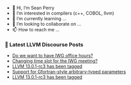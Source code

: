 - 👋 Hi, I’m Sean Perry
- 👀 I’m interested in compilers (c++, COBOL, llvm)
- 🌱 I’m currently learning ...
- 💞️ I’m looking to collaborate on ...
- 📫 How to reach me ...

<!---
s66perry/s66perry is a ✨ special ✨ repository because its `README.md` (this file) appears on your GitHub profile.
You can click the Preview link to take a look at your changes.
--->
### 📕 Latest LLVM Discourse Posts

<!-- DISCOURSE-LLVM:START -->
- [Do we want to have IWG office hours?](https://discourse.llvm.org/t/do-we-want-to-have-iwg-office-hours/59677/1)
- [Changing time slot for the IWG meeting?](https://discourse.llvm.org/t/changing-time-slot-for-the-iwg-meeting/59676/1)
- [LLVM 13.0.1-rc3 has been tagged](https://discourse.llvm.org/t/llvm-13-0-1-rc3-has-been-tagged/5898/12)
- [Support for Gfortran-style arbitrary-typed parameters](https://discourse.llvm.org/t/support-for-gfortran-style-arbitrary-typed-parameters/6251/4)
- [LLVM 13.0.1-rc3 has been tagged](https://discourse.llvm.org/t/llvm-13-0-1-rc3-has-been-tagged/5898/11)
<!-- DISCOURSE-LLVM:END -->
